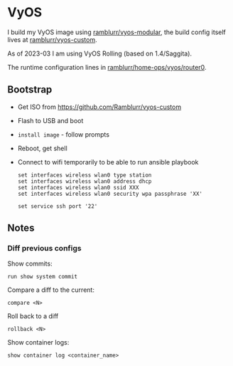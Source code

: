 # VyOS

I build my VyOS image using [ramblurr/vyos-modular](https://github.com/ramblurr/vyos-modular), the build config itself lives at [ramblurr/vyos-custom](https://github.com/ramblurr/vyos-custom/).

As of 2023-03 I am using VyOS Rolling (based on 1.4/Saggita).

The runtime configuration lines in [ramblurr/home-ops/vyos/router0](https://github.com/Ramblurr/home-ops/tree/main/vyos/router0).


## Bootstrap

* Get ISO from https://github.com/Ramblurr/vyos-custom
* Flash to USB and boot
* `install image` - follow prompts
* Reboot, get shell
* Connect to wifi temporarily to be able to run ansible playbook

    ```
    set interfaces wireless wlan0 type station
    set interfaces wireless wlan0 address dhcp
    set interfaces wireless wlan0 ssid XXX
    set interfaces wireless wlan0 security wpa passphrase 'XX'

    set service ssh port '22'
    ```


## Notes


### Diff previous configs

Show commits:

`run show system commit`


Compare a diff to the current:

`compare <N>`

Roll back to a diff

`rollback <N>`

Show container logs:

`show container log <container_name>`

